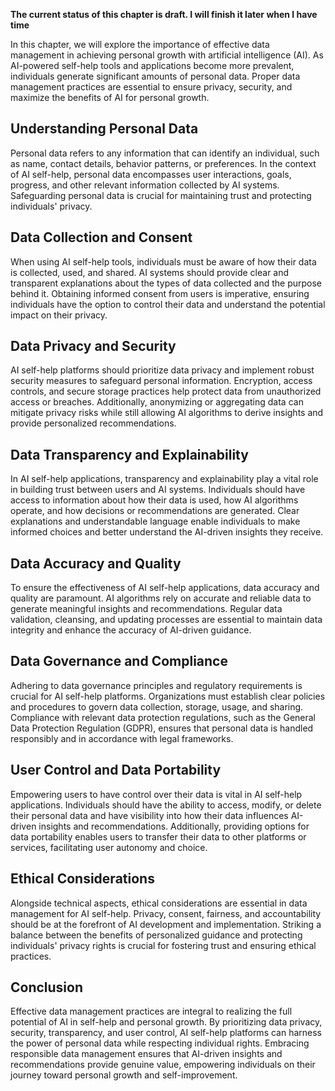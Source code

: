 **The current status of this chapter is draft. I will finish it later when I have time**

In this chapter, we will explore the importance of effective data management in achieving personal growth with artificial intelligence (AI). As AI-powered self-help tools and applications become more prevalent, individuals generate significant amounts of personal data. Proper data management practices are essential to ensure privacy, security, and maximize the benefits of AI for personal growth.

**Understanding Personal Data**
-------------------------------

Personal data refers to any information that can identify an individual, such as name, contact details, behavior patterns, or preferences. In the context of AI self-help, personal data encompasses user interactions, goals, progress, and other relevant information collected by AI systems. Safeguarding personal data is crucial for maintaining trust and protecting individuals' privacy.

**Data Collection and Consent**
-------------------------------

When using AI self-help tools, individuals must be aware of how their data is collected, used, and shared. AI systems should provide clear and transparent explanations about the types of data collected and the purpose behind it. Obtaining informed consent from users is imperative, ensuring individuals have the option to control their data and understand the potential impact on their privacy.

**Data Privacy and Security**
-----------------------------

AI self-help platforms should prioritize data privacy and implement robust security measures to safeguard personal information. Encryption, access controls, and secure storage practices help protect data from unauthorized access or breaches. Additionally, anonymizing or aggregating data can mitigate privacy risks while still allowing AI algorithms to derive insights and provide personalized recommendations.

**Data Transparency and Explainability**
----------------------------------------

In AI self-help applications, transparency and explainability play a vital role in building trust between users and AI systems. Individuals should have access to information about how their data is used, how AI algorithms operate, and how decisions or recommendations are generated. Clear explanations and understandable language enable individuals to make informed choices and better understand the AI-driven insights they receive.

**Data Accuracy and Quality**
-----------------------------

To ensure the effectiveness of AI self-help applications, data accuracy and quality are paramount. AI algorithms rely on accurate and reliable data to generate meaningful insights and recommendations. Regular data validation, cleansing, and updating processes are essential to maintain data integrity and enhance the accuracy of AI-driven guidance.

**Data Governance and Compliance**
----------------------------------

Adhering to data governance principles and regulatory requirements is crucial for AI self-help platforms. Organizations must establish clear policies and procedures to govern data collection, storage, usage, and sharing. Compliance with relevant data protection regulations, such as the General Data Protection Regulation (GDPR), ensures that personal data is handled responsibly and in accordance with legal frameworks.

**User Control and Data Portability**
-------------------------------------

Empowering users to have control over their data is vital in AI self-help applications. Individuals should have the ability to access, modify, or delete their personal data and have visibility into how their data influences AI-driven insights and recommendations. Additionally, providing options for data portability enables users to transfer their data to other platforms or services, facilitating user autonomy and choice.

**Ethical Considerations**
--------------------------

Alongside technical aspects, ethical considerations are essential in data management for AI self-help. Privacy, consent, fairness, and accountability should be at the forefront of AI development and implementation. Striking a balance between the benefits of personalized guidance and protecting individuals' privacy rights is crucial for fostering trust and ensuring ethical practices.

**Conclusion**
--------------

Effective data management practices are integral to realizing the full potential of AI in self-help and personal growth. By prioritizing data privacy, security, transparency, and user control, AI self-help platforms can harness the power of personal data while respecting individual rights. Embracing responsible data management ensures that AI-driven insights and recommendations provide genuine value, empowering individuals on their journey toward personal growth and self-improvement.
